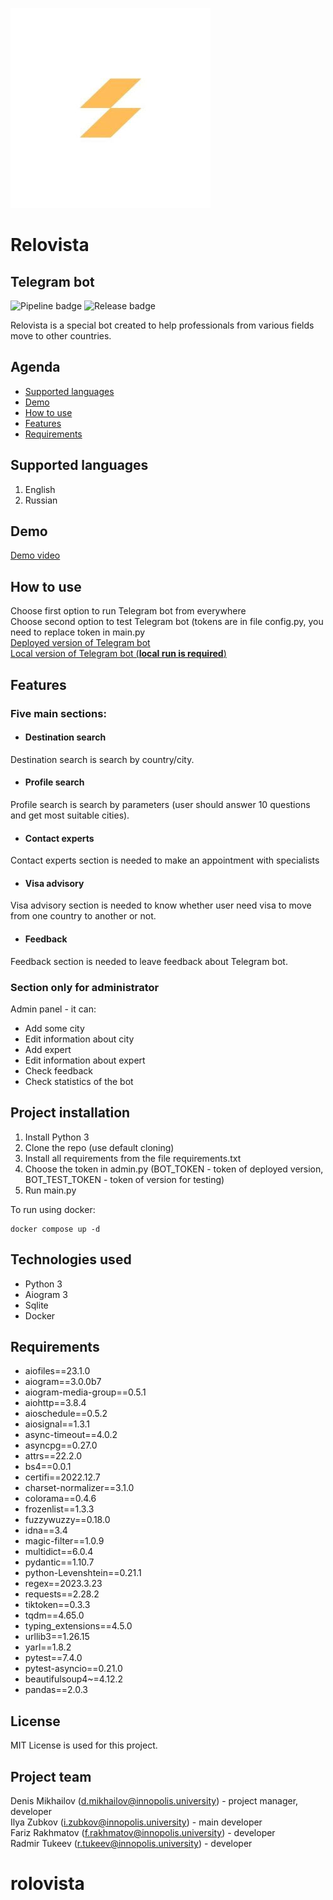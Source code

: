 ![Relovista][relovista-logo]
# Relovista
## Telegram bot

![Pipeline badge][badge-pipeline]
![Release badge][badge-release]

Relovista is a special bot created to help professionals from various fields move to other countries.

## Agenda
* [Supported languages](#supported-languages)
* [Demo](#demo)
* [How to use](#how-to-use)
* [Features](#features)
* [Requirements](#requirements)

## Supported languages
1) English
2) Russian

## Demo
[Demo video][demo-link]


## How to use
Choose first option to run Telegram bot from everywhere<br>
Choose second option to test Telegram bot (tokens are in file config.py, you need to replace token in main.py<br>
[Deployed version of Telegram bot][telegram-bot-link]<br>
[Local version of Telegram bot (**local run is required**)][telegram-test-bot-link]


## Features

### Five main sections:
* #### Destination search<br>
Destination search is search by country/city.
* #### Profile search<br>
Profile search is search by parameters (user should answer 10 questions and get most suitable cities).
* #### Contact experts<br>
Contact experts section is needed to make an appointment with specialists
* #### Visa advisory
Visa advisory section is needed to know whether user need visa to move from one country to another or not.
* #### Feedback
Feedback section is needed to leave feedback about Telegram bot.

### Section only for administrator<br>
Admin panel - it can:
* Add some city
* Edit information about city
* Add expert
* Edit information about expert
* Check feedback
* Check statistics of the bot

## Project installation
1. Install Python 3
2. Clone the repo (use default cloning)
3. Install all requirements from the file requirements.txt
4. Choose the token in admin.py (BOT_TOKEN - token of deployed version, BOT_TEST_TOKEN - token of version for testing)
5. Run main.py

To run using docker:
```
docker compose up -d
```

## Technologies used
* Python 3
* Aiogram 3
* Sqlite
* Docker

## Requirements
* aiofiles==23.1.0
* aiogram==3.0.0b7
* aiogram-media-group==0.5.1
* aiohttp==3.8.4
* aioschedule==0.5.2
* aiosignal==1.3.1
* async-timeout==4.0.2
* asyncpg==0.27.0
* attrs==22.2.0
* bs4==0.0.1
* certifi==2022.12.7
* charset-normalizer==3.1.0
* colorama==0.4.6
* frozenlist==1.3.3
* fuzzywuzzy==0.18.0
* idna==3.4
* magic-filter==1.0.9
* multidict==6.0.4
* pydantic==1.10.7
* python-Levenshtein==0.21.1
* regex==2023.3.23
* requests==2.28.2
* tiktoken==0.3.3
* tqdm==4.65.0
* typing_extensions==4.5.0
* urllib3==1.26.15
* yarl==1.8.2
* pytest==7.4.0
* pytest-asyncio==0.21.0
* beautifulsoup4~=4.12.2
* pandas==2.0.3

## License
MIT License is used for this project.

## Project team
Denis Mikhailov (d.mikhailov@innopolis.university) - project manager, developer<br>
Ilya Zubkov (i.zubkov@innopolis.university) - main developer<br>
Fariz Rakhmatov (f.rakhmatov@innopolis.university) - developer<br>
Radmir Tukeev (r.tukeev@innopolis.university) - developer


[relovista-logo]: README_IMG/logo.jpg
[badge-pipeline]: https://gitlab.pg.innopolis.university/i.zubkov/RelovistaBot/badges/main/pipeline.svg
[badge-release]: https://gitlab.pg.innopolis.university/i.zubkov/RelovistaBot/-/badges/release.svg
[demo-link]: https://youtu.be/SyeyZ7iwCz8
[telegram-bot-link]: https://t.me/RelovistaBot
[telegram-test-bot-link]: https://t.me/RelovistaTestBot

# rolovista

